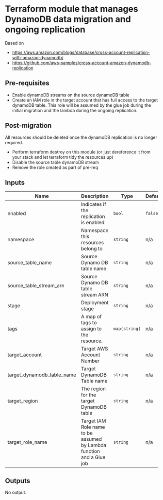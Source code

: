 # Terraform module that manages DynamoDB data migration and ongoing replication 

Based on

 * https://aws.amazon.com/blogs/database/cross-account-replication-with-amazon-dynamodb/
 * https://github.com/aws-samples/cross-account-amazon-dynamodb-replication

## Pre-requisites
 * Enable dynamoDB streams on the source dynamoDB table
 * Create an IAM role in the target account that has full access to the target dynamoDB table. 
This role will be assumed by the glue job during the initial migration and the lambda 
during the ongoing replication.

## Post-migration
All resources should be deleted once the dynamoDB replication is no longer required.
 
 * Perform terraform destroy on this module (or just dereference it from your stack and 
 let terraform tidy the resources up)
 * Disable the source table dynamoDB stream
 * Remove the role created as part of pre-req 

## Inputs

| Name | Description | Type | Default | Required |
|------|-------------|------|---------|:--------:|
| enabled | Indicates if the replication is enabled | `bool` | `false` | no |
| namespace | Namespace this resources belong to | `string` | n/a | yes |
| source\_table\_name | Source Dynamo DB table name | `string` | n/a | yes |
| source\_table\_stream\_arn | Source Dynamo DB table stream ARN | `string` | n/a | yes |
| stage | Deployment stage | `string` | n/a | yes |
| tags | A map of tags to assign to the resource. | `map(string)` | n/a | yes |
| target\_account | Target AWS Account Number | `string` | n/a | yes |
| target\_dynamodb\_table\_name | Target DynamoDB Table name | `string` | n/a | yes |
| target\_region | The region for the target DynamoDB table | `string` | n/a | yes |
| target\_role\_name | Target IAM Role name to be assumed by Lambda function and a Glue job | `string` | n/a | yes |

## Outputs

No output.


